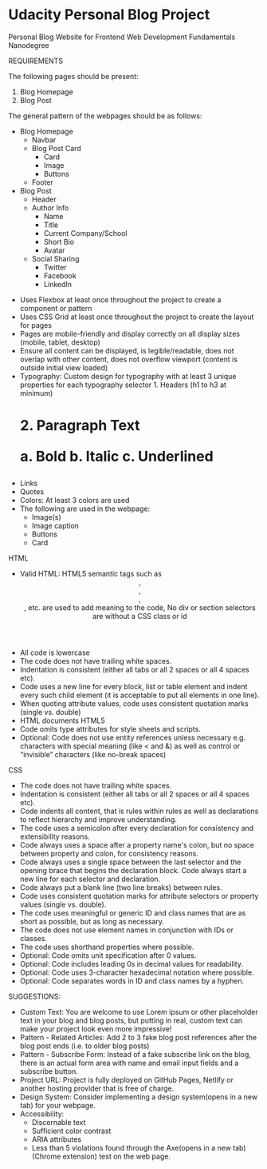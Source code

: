 # Udacity Personal Blog Project
Personal Blog Website for Frontend Web Development Fundamentals Nanodegree

REQUIREMENTS

The following pages should be present:
1. Blog Homepage
2. Blog Post

The general pattern of the webpages should be as follows:
* Blog Homepage
  - Navbar
  - Blog Post Card
    * Card
    * Image
    * Buttons
  - Footer
* Blog Post
  - Header
  - Author Info
    * Name
    * Title
    * Current Company/School
    * Short Bio
    * Avatar
  - Social Sharing
    * Twitter
    * Facebook
    * LinkedIn

- Uses Flexbox at least once throughout the project to create a component or pattern
- Uses CSS Grid at least once throughout the project to create the layout for pages
- Pages are mobile-friendly and display correctly on all display sizes (mobile, tablet, desktop)
- Ensure all content can be displayed, is legible/readable, does not overlap with other content, does not overflow viewport (content is outside initial view loaded)
- Typography: Custom design for typography with at least 3 unique properties for each typography selector 1. Headers (h1 to h3 at minimum) <h1> 2. Paragraph Text <p> a. Bold b. Italic c. Underlined
- Links <a>
- Quotes
- Colors: At least 3 colors are used
- The following are used in the webpage:
  * Image(s)
  * Image caption
  * Buttons
  * Card

HTML
- Valid HTML: HTML5 semantic tags such as <header>, <footer>, <article>, <section> , etc. are used to add meaning to the code, No div or section selectors are without a CSS class or id
- All code is lowercase
- The code does not have trailing white spaces.
- Indentation is consistent (either all tabs or all 2 spaces or all 4 spaces etc).
- Code uses a new line for every block, list or table element and indent every such child element (it is acceptable to put all elements in one line).
- When quoting attribute values, code uses consistent quotation marks (single vs. double)
- HTML documents HTML5 <!doctype html>
- Code omits type attributes for style sheets and scripts.
- Optional: Code does not use entity references unless necessary e.g. characters with special meaning (like < and &) as well as control or “invisible” characters (like no-break spaces)

CSS
- The code does not have trailing white spaces.
- Indentation is consistent (either all tabs or all 2 spaces or all 4 spaces etc).
- Code indents all content, that is rules within rules as well as declarations to reflect hierarchy and improve understanding.
- The code uses a semicolon after every declaration for consistency and extensibility reasons.
- Code always uses a space after a property name's colon, but no space between property and colon, for consistency reasons.
- Code always uses a single space between the last selector and the opening brace that begins the declaration block. Code always start a new line for each selector and declaration.
- Code always put a blank line (two line breaks) between rules.
- Code uses consistent quotation marks for attribute selectors or property values (single vs. double).
- The code uses meaningful or generic ID and class names that are as short as possible, but as long as necessary.
- The code does not use element names in conjunction with IDs or classes.
- The code uses shorthand properties where possible.
- Optional: Code omits unit specification after 0 values.
- Optional: Code includes leading 0s in decimal values for readability.
- Optional: Code uses 3-character hexadecimal notation where possible.
- Optional: Code separates words in ID and class names by a hyphen.

SUGGESTIONS:
- Custom Text: You are welcome to use Lorem ipsum or other placeholder text in your blog and blog posts, but putting in real, custom text can make your project look even more impressive!
- Pattern - Related Articles: Add 2 to 3 fake blog post references after the blog post ends (i.e. to older blog posts)
- Pattern - Subscribe Form: Instead of a fake subscribe link on the blog, there is an actual form area with name and email input fields and a subscribe button.
- Project URL: Project is fully deployed on GitHub Pages, Netlify or another hosting provider that is free of charge.
- Design System: Consider implementing a design system(opens in a new tab) for your webpage.
- Accessibility:
  * Discernable text
  * Sufficient color contrast
  * ARIA attributes
  * Less than 5 violations found through the Axe(opens in a new tab) (Chrome extension) test on the web page.
